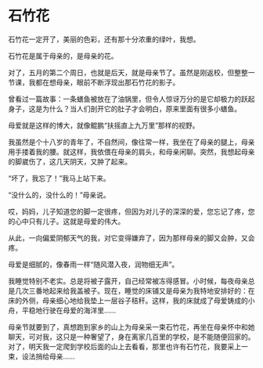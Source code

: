 # 石竹花

石竹花一定开了，美丽的色彩，还有那十分浓重的绿叶，我想。 

石竹花是属于母亲的，是母亲的花。 

对了，五月的第二个周日，也就是后天，就是母亲节了。虽然是刚返校，但整整一节课，我都在想母亲，眼前不断浮现出那石竹花的影子。 

曾看过一篇故事：一条蟮鱼被放在了油锅里，但令人惊讶万分的是它却极力的跃起身子，这是为什么？当人们剖开它的肚子才会明白，原来里面有很多小蟮鱼。 

母爱就是这样的博大，就像鲲鹏“扶摇直上九万里”那样的视野。 

我虽然是个十八岁的青年了，不自然间，像往常一样，我坐在了母亲的腿上，母亲用手搂着我的腰。就这样，我依偎在母亲的肩头，和母亲闲聊。突然，我想起母亲的脚崴伤了，这几天阴天，又肿了起来。 

“坏了，我忘了！”我马上站下来。 

“没什么的，没什么的！”母亲说。 

哎，妈妈，儿子知道您的脚一定很疼，但因为对儿子的深深的爱，您忘记了疼，您的心中只有儿子。这就是母爱的伟大。 

从此，一向偏爱阴郁天气的我，对它变得嫌弃了，因为那样母亲的脚又会肿，又会疼。 

母爱是细腻的，像春雨一样“随风潜入夜，润物细无声”。 

我睡觉特别不老实。总是将被子露开，自己经常被冻得感冒。小时候，每夜母亲总是几次三番地起来给我盖被子。现在，睡觉的床铺又是母亲为我特地安排好的：在床的外侧，母亲细心地给我垫上一层谷子秸秆。这样，我的床就成了母爱铸成的小舟，平稳地行驶在母爱的海洋里…… 

母亲节就要到了，真想跑到家乡的山上为母亲采一束石竹花，再坐在母亲怀中和她聊天，可对我，这只是一种奢望了，身在离家几百里的学校，是不能随便回家的。对了，明天我一定爬到学校后面的山上去看看，那里也许有石竹花，我要采上一束，设法捎给母亲……
 